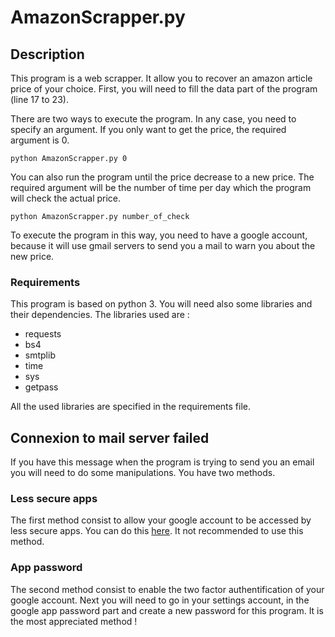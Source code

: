 # AmazonScrapper.py

## Description

This program is a web scrapper. It allow you to recover an amazon article price of your choice.
First, you will need to fill the data part of the program (line 17 to 23).

There are two ways to execute the program. In any case, you need to specify an argument. If you only want to get the price, the required argument is 0.

```
python AmazonScrapper.py 0
```

You can also run the program until the price decrease to a new price. The required argument will be the number of time per day which the program will check the actual price.

```
python AmazonScrapper.py number_of_check
```

To execute the program in this way, you need to have a google account, because it will use gmail servers to send you a mail to warn you about the new price.

### Requirements

This program is based on python 3.
You will need also some libraries and their dependencies. The libraries used are :

- requests
- bs4
- smtplib
- time
- sys
- getpass

All the used libraries are specified in the requirements file.

## Connexion to mail server failed

If you have this message when the program is trying to send you an email you will need to do some manipulations. You have two methods.

### Less secure apps

The first method consist to allow your google account to be accessed by less secure apps. You can do this [here](https://myaccount.google.com/lesssecureapps). It not recommended to use this method.

### App password

The second method consist to enable the two factor authentification of your google account. Next you will need to go in your settings account, in the google app password part and create a new password for this program. It is the most appreciated method !
